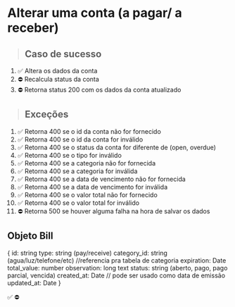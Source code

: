 # Alterar uma conta (a pagar/ a receber)

> ## Caso de sucesso

1. ✅ Altera os dados da conta
2. ⛔ Recalcula status da conta
3. ⛔ Retorna status 200 com os dados da conta atualizado

> ## Exceções
1. ✅ Retorna 400 se o id da conta não for fornecido
2. ✅ Retorna 400 se o id da conta for inválido
3. ✅ Retorna 400 se o status da conta for diferente de (open, overdue)
4. ✅ Retorna 400 se o tipo for inválido
5. ✅ Retorna 400 se a categoria não for fornecida
6. ✅ Retorna 400 se a categoria for inválida
7. ✅ Retorna 400 se a data de vencimento não for fornecida
8. ✅ Retorna 400 se a data de vencimento for inválida
9. ✅ Retorna 400 se o valor total não for fornecido
10. ✅ Retorna 400 se o valor total for inválido
11. ⛔ Retorna 500 se houver alguma falha na hora de salvar os dados


## Objeto Bill
{
  	id: string
    type: string (pay/receive)
    category_id: string (agua/luz/telefone/etc) //referencia pra tabela de categoria
    expiration: Date
    total_value: number
    observation: long text
    status: string (aberto, pago, pago parcial, vencida)
    created_at: Date // pode ser usado como data de emissão
    updated_at: Date
}

✅
⛔
